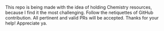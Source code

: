 This repo is being made with the idea of holding Chemistry resources, because I find it the most challenging. 
Follow the netiquettes of GitHub contribution. 
All pertinent and valid PRs will be accepted.
Thanks for your help! Appreciate ya.
